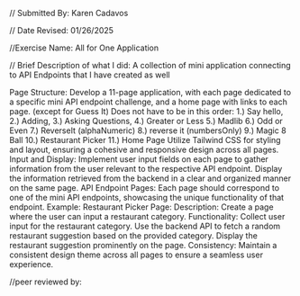 // Submitted By: Karen Cadavos

// Date Revised: 01/26/2025

//Exercise Name: All for One Application 

// Brief Description of what I did:  A collection of mini application connecting to API Endpoints that I have created as well

Page Structure:
Develop a 11-page application, with each page dedicated to a specific mini API endpoint challenge, and a home page with links to each page. (except for Guess It)
Does not have to be in this order:
1.) Say hello, 2.) Adding, 3.) Asking Questions, 4.) Greater or Less 5.) Madlib 6.) Odd or Even 7.) ReverseIt (alphaNumeric) 8.) reverse it (numbersOnly) 9.) Magic 8 Ball 10.) Restaurant Picker 11.) Home Page
Utilize Tailwind CSS for styling and layout, ensuring a cohesive and responsive design across all pages.
Input and Display:
Implement user input fields on each page to gather information from the user relevant to the respective API endpoint.
Display the information retrieved from the backend in a clear and organized manner on the same page.
API Endpoint Pages:
Each page should correspond to one of the mini API endpoints, showcasing the unique functionality of that endpoint.
Example: Restaurant Picker Page:
Description: Create a page where the user can input a restaurant category.
Functionality: Collect user input for the restaurant category.
Use the backend API to fetch a random restaurant suggestion based on the provided category.
Display the restaurant suggestion prominently on the page.
Consistency:
Maintain a consistent design theme across all pages to ensure a seamless user experience.


//peer reviewed by: 